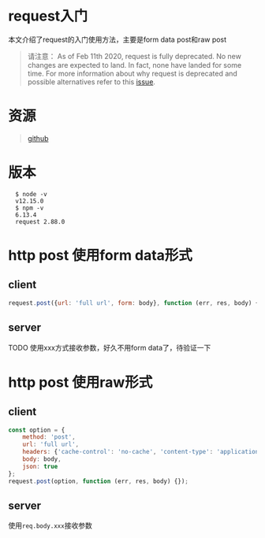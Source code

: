 # request入门
本文介绍了request的入门使用方法，主要是form data post和raw post

>请注意：
As of Feb 11th 2020, request is fully deprecated. No new changes are expected to land. In fact, none have landed for some time. For more information about why request is deprecated and possible alternatives refer to this [issue]().

# 资源
>[github](https://github.com/request/request)

# 版本
```
  $ node -v
  v12.15.0
  $ npm -v
  6.13.4
  request 2.88.0
```

# http post 使用form data形式
## client
```javascript
request.post({url: 'full url', form: body}, function (err, res, body) {});
```

## server
TODO 使用xxx方式接收参数，好久不用form data了，待验证一下

# http post 使用raw形式
## client
```javascript
const option = {
    method: 'post',
    url: 'full url',
    headers: {'cache-control': 'no-cache', 'content-type': 'application/json'},
    body: body,
    json: true
};
request.post(option, function (err, res, body) {});
```

## server
使用`req.body.xxx`接收参数
